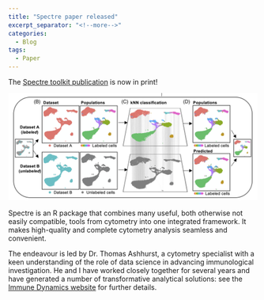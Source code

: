 ```yaml
---
title: "Spectre paper released"
excerpt_separator: "<!--more-->"
categories:
  - Blog
tags:
  - Paper
---
```

The [Spectre toolkit publication](https://doi.org/10.1002/cyto.a.24350) is now in print!

![](/files/spectre.png)

Spectre is an R package that combines many useful, both otherwise not easily compatible, tools from cytometry into one integrated framework.
It makes high-quality and complete cytometry analysis seamless and convenient. 

The endeavour is led by Dr. Thomas Ashhurst, a cytometry specialist with a keen understanding of the role of data science in advancing immunological investigation.
He and I have worked closely together for several years and have generated a number of transformative analytical solutions: see the [Immune Dynamics website](https://immunedynamics.io/) for further details.
